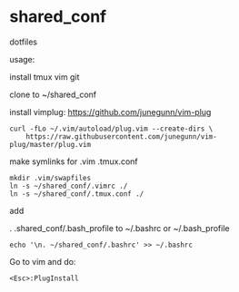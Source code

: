 # shared_conf

dotfiles


usage:

install tmux vim git

clone to ~/shared_conf

install vimplug:
https://github.com/junegunn/vim-plug
```
curl -fLo ~/.vim/autoload/plug.vim --create-dirs \
    https://raw.githubusercontent.com/junegunn/vim-plug/master/plug.vim
```
make symlinks for .vim .tmux.conf

```
mkdir .vim/swapfiles
ln -s ~/shared_conf/.vimrc ./
ln -s ~/shared_conf/.tmux.conf ./
```

add
 
. .shared_conf/.bash_profile 
to ~/.bashrc or ~/.bash_profile

```
echo '\n. ~/shared_conf/.bashrc' >> ~/.bashrc 
```

Go to vim and do:
```
<Esc>:PlugInstall
```
